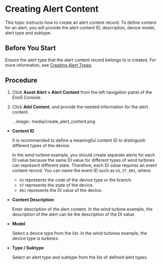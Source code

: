 # Creating Alert Content

This topic instructs how to create an alert content record. To define content for an alert, you will provide the alert content ID, description, device model, alert type and subtype.

## Before You Start

Ensure the alert type that the alert content record belongs to is created. For more information, see [Creating Alert Types](create_alert_type).

## Procedure

1. Click **Asset Alert > Alert Content** from the left navigation panel of the EnoS Console.

2. Click **Add Content**, and provide the needed information for the alert content.

   .. image:: media/create_alert_content.png
      

  - **Content ID**

    It is recommended to define a meaningful content ID to distinguish different types of the device.

    In the wind turbine example, you should create separate alerts for each DI value because the same DI value for different types of wind turbines can represent different state. Therefore, each DI value requires an event content record. You can name the event ID such as `GS_ST_001`, where:

    + `GS` represents the code of the device type or the branch.
    + `ST` represents the state of the device.
    + `001` represents the DI value of the device.

  - **Content Description**

    Enter description of the alert content. In the wind turbine example, the description of the alert can be the description of the DI value.

  - **Model**

    Select a device type from the list. In the wind turbines example, the device type is _turbines_.   

- **Type / Subtype**

  Select an alert type and subtype from the list of defined alert types.
